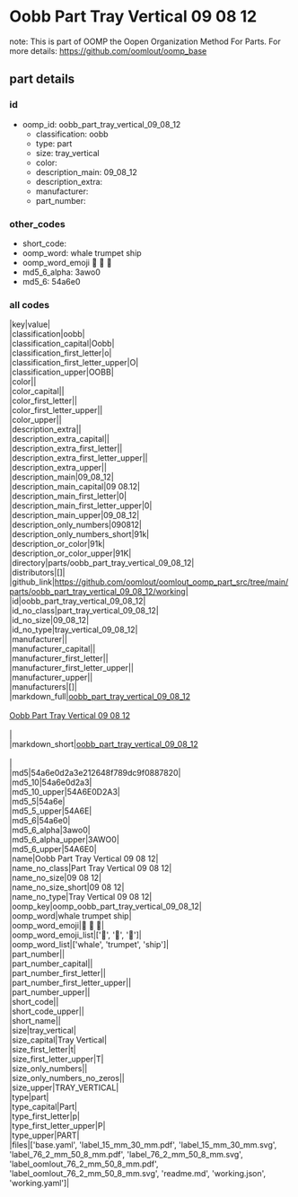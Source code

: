 # Oobb Part Tray Vertical 09 08 12  

note: This is part of OOMP the Oopen Organization Method For Parts. For more details: https://github.com/oomlout/oomp_base

##  part details





### id
* oomp_id: oobb_part_tray_vertical_09_08_12
  * classification: oobb
  * type: part
  * size: tray_vertical
  * color: 
  * description_main: 09_08_12
  * description_extra: 
  * manufacturer: 
  * part_number: 

### other_codes
* short_code: 
* oomp_word: whale trumpet ship
* oomp_word_emoji :whale: :trumpet: :ship:
* md5_6_alpha: 3awo0
* md5_6: 54a6e0

### all codes 
|key|value|  
|classification|oobb|  
|classification_capital|Oobb|  
|classification_first_letter|o|  
|classification_first_letter_upper|O|  
|classification_upper|OOBB|  
|color||  
|color_capital||  
|color_first_letter||  
|color_first_letter_upper||  
|color_upper||  
|description_extra||  
|description_extra_capital||  
|description_extra_first_letter||  
|description_extra_first_letter_upper||  
|description_extra_upper||  
|description_main|09_08_12|  
|description_main_capital|09 08.12|  
|description_main_first_letter|0|  
|description_main_first_letter_upper|0|  
|description_main_upper|09_08_12|  
|description_only_numbers|090812|  
|description_only_numbers_short|91k|  
|description_or_color|91k|  
|description_or_color_upper|91K|  
|directory|parts/oobb_part_tray_vertical_09_08_12|  
|distributors|[]|  
|github_link|https://github.com/oomlout/oomlout_oomp_part_src/tree/main/parts/oobb_part_tray_vertical_09_08_12/working|  
|id|oobb_part_tray_vertical_09_08_12|  
|id_no_class|part_tray_vertical_09_08_12|  
|id_no_size|09_08_12|  
|id_no_type|tray_vertical_09_08_12|  
|manufacturer||  
|manufacturer_capital||  
|manufacturer_first_letter||  
|manufacturer_first_letter_upper||  
|manufacturer_upper||  
|manufacturers|[]|  
|markdown_full|[oobb_part_tray_vertical_09_08_12](https://github.com/oomlout/oomlout_oomp_part_src/tree/main/parts/oobb_part_tray_vertical_09_08_12/working)<br>[](https://github.com/oomlout/oomlout_oomp_part_src/tree/main/parts/oobb_part_tray_vertical_09_08_12/working)<br>[Oobb Part Tray Vertical 09 08 12](https://github.com/oomlout/oomlout_oomp_part_src/tree/main/parts/oobb_part_tray_vertical_09_08_12/working)<br><br>|  
|markdown_short|[oobb_part_tray_vertical_09_08_12](https://github.com/oomlout/oomlout_oomp_part_src/tree/main/parts/oobb_part_tray_vertical_09_08_12/working)<br><br>|  
|md5|54a6e0d2a3e212648f789dc9f0887820|  
|md5_10|54a6e0d2a3|  
|md5_10_upper|54A6E0D2A3|  
|md5_5|54a6e|  
|md5_5_upper|54A6E|  
|md5_6|54a6e0|  
|md5_6_alpha|3awo0|  
|md5_6_alpha_upper|3AWO0|  
|md5_6_upper|54A6E0|  
|name|Oobb Part Tray Vertical 09 08 12|  
|name_no_class|Part Tray Vertical 09 08 12|  
|name_no_size|09 08 12|  
|name_no_size_short|09 08 12|  
|name_no_type|Tray Vertical 09 08 12|  
|oomp_key|oomp_oobb_part_tray_vertical_09_08_12|  
|oomp_word|whale trumpet ship|  
|oomp_word_emoji|:whale: :trumpet: :ship:|  
|oomp_word_emoji_list|[':whale:', ':trumpet:', ':ship:']|  
|oomp_word_list|['whale', 'trumpet', 'ship']|  
|part_number||  
|part_number_capital||  
|part_number_first_letter||  
|part_number_first_letter_upper||  
|part_number_upper||  
|short_code||  
|short_code_upper||  
|short_name||  
|size|tray_vertical|  
|size_capital|Tray Vertical|  
|size_first_letter|t|  
|size_first_letter_upper|T|  
|size_only_numbers||  
|size_only_numbers_no_zeros||  
|size_upper|TRAY_VERTICAL|  
|type|part|  
|type_capital|Part|  
|type_first_letter|p|  
|type_first_letter_upper|P|  
|type_upper|PART|  
|files|['base.yaml', 'label_15_mm_30_mm.pdf', 'label_15_mm_30_mm.svg', 'label_76_2_mm_50_8_mm.pdf', 'label_76_2_mm_50_8_mm.svg', 'label_oomlout_76_2_mm_50_8_mm.pdf', 'label_oomlout_76_2_mm_50_8_mm.svg', 'readme.md', 'working.json', 'working.yaml']|  
